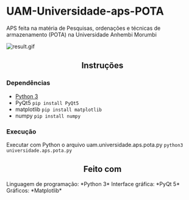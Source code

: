 # UAM-Universidade-aps-POTA
APS feita na matéria de Pesquisas, ordenações e técnicas de armazenamento (POTA) na Universidade Anhembi Morumbi

![result.gif](https://github.com/Gttz/UAM-Universidade-aps-POTA/blob/master/pota.gif)

<h2 align='center'>Instruções</h2>

### Dependências
- [Python 3](https://www.python.org/downloads/)   
- PyQt5 
  ``` pip install PyQt5 ```
- matplotlib
  ``` pip install matplotlib ```
- numpy 
  ``` pip install numpy ```  
### Execução
Executar com Python o arquivo uam.universidade.aps.pota.py
```python3 universidade.aps.pota.py```  
<h2 align='center'>Feito com</h2> 
Linguagem de programação: *Python 3*  
Interface gráfica: *PyQt 5*  
Gráficos: *Matplotlib* 
